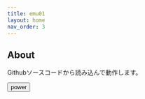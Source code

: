 ```yaml
---
title: emu01
layout: home
nav_order: 3
---
```

## About
Githubソースコードから読み込んで動作します。
<div>
	<p id="nowcount"></p>
	<input type="button" value="power" id="power" />
</div>
<script type="text/javascript" src="../../../assets/js/emulator01.js">
</script>
